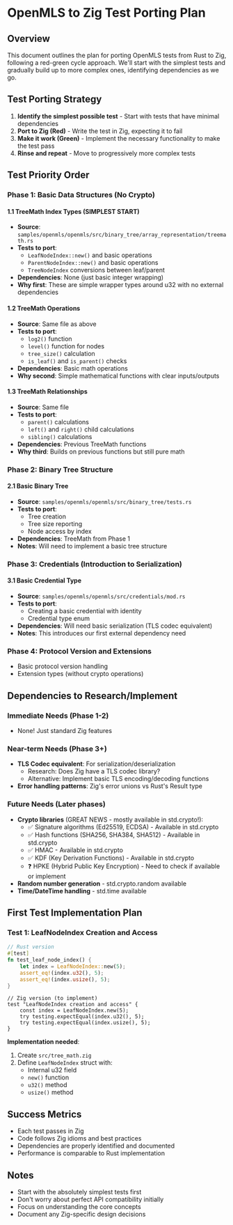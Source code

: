 # OpenMLS to Zig Test Porting Plan

## Overview
This document outlines the plan for porting OpenMLS tests from Rust to Zig, following a red-green cycle approach. We'll start with the simplest tests and gradually build up to more complex ones, identifying dependencies as we go.

## Test Porting Strategy

1. **Identify the simplest possible test** - Start with tests that have minimal dependencies
2. **Port to Zig (Red)** - Write the test in Zig, expecting it to fail
3. **Make it work (Green)** - Implement the necessary functionality to make the test pass
4. **Rinse and repeat** - Move to progressively more complex tests

## Test Priority Order

### Phase 1: Basic Data Structures (No Crypto)

#### 1.1 TreeMath Index Types (SIMPLEST START)
- **Source**: `samples/openmls/openmls/src/binary_tree/array_representation/treemath.rs`
- **Tests to port**:
  - `LeafNodeIndex::new()` and basic operations
  - `ParentNodeIndex::new()` and basic operations
  - `TreeNodeIndex` conversions between leaf/parent
- **Dependencies**: None (just basic integer wrapping)
- **Why first**: These are simple wrapper types around u32 with no external dependencies

#### 1.2 TreeMath Operations
- **Source**: Same file as above
- **Tests to port**:
  - `log2()` function
  - `level()` function for nodes
  - `tree_size()` calculation
  - `is_leaf()` and `is_parent()` checks
- **Dependencies**: Basic math operations
- **Why second**: Simple mathematical functions with clear inputs/outputs

#### 1.3 TreeMath Relationships
- **Source**: Same file
- **Tests to port**:
  - `parent()` calculations
  - `left()` and `right()` child calculations
  - `sibling()` calculations
- **Dependencies**: Previous TreeMath functions
- **Why third**: Builds on previous functions but still pure math

### Phase 2: Binary Tree Structure

#### 2.1 Basic Binary Tree
- **Source**: `samples/openmls/openmls/src/binary_tree/tests.rs`
- **Tests to port**:
  - Tree creation
  - Tree size reporting
  - Node access by index
- **Dependencies**: TreeMath from Phase 1
- **Notes**: Will need to implement a basic tree structure

### Phase 3: Credentials (Introduction to Serialization)

#### 3.1 Basic Credential Type
- **Source**: `samples/openmls/openmls/src/credentials/mod.rs`
- **Tests to port**:
  - Creating a basic credential with identity
  - Credential type enum
- **Dependencies**: Will need basic serialization (TLS codec equivalent)
- **Notes**: This introduces our first external dependency need

### Phase 4: Protocol Version and Extensions
- Basic protocol version handling
- Extension types (without crypto operations)

## Dependencies to Research/Implement

### Immediate Needs (Phase 1-2)
- None! Just standard Zig features

### Near-term Needs (Phase 3+)
- **TLS Codec equivalent**: For serialization/deserialization
  - Research: Does Zig have a TLS codec library?
  - Alternative: Implement basic TLS encoding/decoding functions
- **Error handling patterns**: Zig's error unions vs Rust's Result type

### Future Needs (Later phases)
- **Crypto libraries** (GREAT NEWS - mostly available in std.crypto!):
  - ✅ Signature algorithms (Ed25519, ECDSA) - Available in std.crypto
  - ✅ Hash functions (SHA256, SHA384, SHA512) - Available in std.crypto
  - ✅ HMAC - Available in std.crypto
  - ✅ KDF (Key Derivation Functions) - Available in std.crypto
  - ❓ HPKE (Hybrid Public Key Encryption) - Need to check if available or implement
- **Random number generation** - std.crypto.random available
- **Time/DateTime handling** - std.time available

## First Test Implementation Plan

### Test 1: LeafNodeIndex Creation and Access
```rust
// Rust version
#[test]
fn test_leaf_node_index() {
    let index = LeafNodeIndex::new(5);
    assert_eq!(index.u32(), 5);
    assert_eq!(index.usize(), 5);
}
```

```zig
// Zig version (to implement)
test "LeafNodeIndex creation and access" {
    const index = LeafNodeIndex.new(5);
    try testing.expectEqual(index.u32(), 5);
    try testing.expectEqual(index.usize(), 5);
}
```

**Implementation needed**:
1. Create `src/tree_math.zig`
2. Define `LeafNodeIndex` struct with:
   - Internal u32 field
   - `new()` function
   - `u32()` method
   - `usize()` method

## Success Metrics
- Each test passes in Zig
- Code follows Zig idioms and best practices
- Dependencies are properly identified and documented
- Performance is comparable to Rust implementation

## Notes
- Start with the absolutely simplest tests first
- Don't worry about perfect API compatibility initially
- Focus on understanding the core concepts
- Document any Zig-specific design decisions